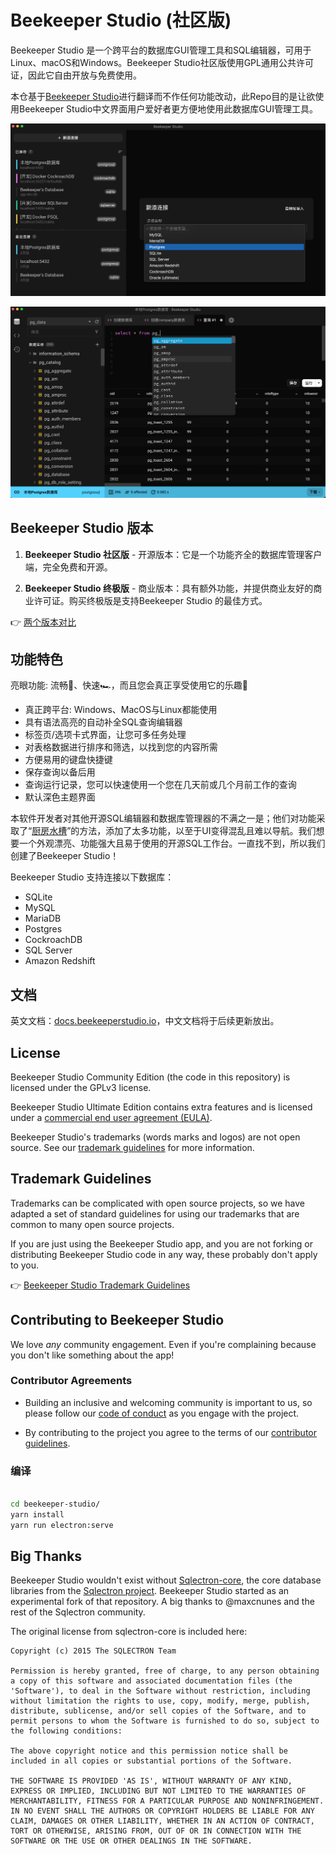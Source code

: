 # Beekeeper Studio (社区版)

Beekeeper Studio 是一个跨平台的数据库GUI管理工具和SQL编辑器，可用于Linux、macOS和Windows。Beekeeper Studio社区版使用GPL通用公共许可证，因此它自由开放与免费使用。

本仓基于[Beekeeper Studio](https://github.com/beekeeper-studio/beekeeper-studio)进行翻译而不作任何功能改动，此Repo目的是让欲使用Beekeeper Studio中文界面用户爱好者更方便地使用此数据库GUI管理工具。

![Beekeeper Studio中文界面截图](./screenshot1.png)

![Beekeeper Studio中文界面截图](./screenshot2.png)

## Beekeeper Studio 版本

1. **Beekeeper Studio 社区版** - 开源版本：它是一个功能齐全的数据库管理客户端，完全免费和开源。

2. **Beekeeper Studio 终极版** - 商业版本：具有额外功能，并提供商业友好的商业许可证。购买终极版是支持Beekeeper Studio 的最佳方式。

👉 [两个版本对比](https://beekeeperstudio.io/get)


## 功能特色

亮眼功能: 流畅🍫、快速🏎，而且您会真正享受使用它的乐趣🥰

- 真正跨平台: Windows、MacOS与Linux都能使用
- 具有语法高亮的自动补全SQL查询编辑器
- 标签页/选项卡式界面，让您可多任务处理
- 对表格数据进行排序和筛选，以找到您的内容所需
- 方便易用的键盘快捷键
- 保存查询以备后用
- 查询运行记录，您可以快速使用一个您在几天前或几个月前工作的查询
- 默认深色主题界面

本软件开发者对其他开源SQL编辑器和数据库管理器的不满之一是；他们对功能采取了“[厨房水槽](https://blog.csdn.net/lovelyelfpop/article/details/76099211)”的方法，添加了太多功能，以至于UI变得混乱且难以导航。我们想要一个外观漂亮、功能强大且易于使用的开源SQL工作台。一直找不到，所以我们创建了Beekeeper Studio！

Beekeeper Studio 支持连接以下数据库：

- SQLite
- MySQL
- MariaDB
- Postgres
- CockroachDB
- SQL Server
- Amazon Redshift

## 文档

英文文档：[docs.beekeeperstudio.io](https://docs.beekeeperstudio.io)，中文文档将于后续更新放出。

## License

Beekeeper Studio Community Edition (the code in this repository) is licensed under the GPLv3 license.

Beekeeper Studio Ultimate Edition contains extra features and is licensed under a [commercial end user agreement (EULA)](https://beekeeperstudio.io/legal/commercial-eula/).

Beekeeper Studio's trademarks (words marks and logos) are not open source. See our [trademark guidelines](https://beekeeperstudio.io/legal/trademark/) for more information.

## Trademark Guidelines

Trademarks can be complicated with open source projects, so we have adapted a set of standard guidelines for using our trademarks that are common to many open source projects.

If you are just using the Beekeeper Studio app, and you are not forking or distributing Beekeeper Studio code in any way, these probably don't apply to you.

👉 [Beekeeper Studio Trademark Guidelines](https://beekeeperstudio.io/legal/trademark/)

## Contributing to Beekeeper Studio

We love *any* community engagement. Even if you're complaining because you don't like something about the app!


### Contributor Agreements

- Building an inclusive and welcoming community is important to us, so please follow our [code of conduct](code_of_conduct.md) as you engage with the project.

- By contributing to the project you agree to the terms of our [contributor guidelines](CONTRIBUTING.md).


### 编译

```bash

cd beekeeper-studio/
yarn install
yarn run electron:serve

```

## Big Thanks

Beekeeper Studio wouldn't exist without [Sqlectron-core](https://github.com/sqlectron/sqlectron-core), the core database libraries from the [Sqlectron project](https://github.com/sqlectron/sqlectron-gui). Beekeeper Studio started as an experimental fork of that repository. A big thanks to @maxcnunes and the rest of the Sqlectron community.

The original license from sqlectron-core is included here:

```
Copyright (c) 2015 The SQLECTRON Team

Permission is hereby granted, free of charge, to any person obtaining
a copy of this software and associated documentation files (the
'Software'), to deal in the Software without restriction, including
without limitation the rights to use, copy, modify, merge, publish,
distribute, sublicense, and/or sell copies of the Software, and to
permit persons to whom the Software is furnished to do so, subject to
the following conditions:

The above copyright notice and this permission notice shall be
included in all copies or substantial portions of the Software.

THE SOFTWARE IS PROVIDED 'AS IS', WITHOUT WARRANTY OF ANY KIND,
EXPRESS OR IMPLIED, INCLUDING BUT NOT LIMITED TO THE WARRANTIES OF
MERCHANTABILITY, FITNESS FOR A PARTICULAR PURPOSE AND NONINFRINGEMENT.
IN NO EVENT SHALL THE AUTHORS OR COPYRIGHT HOLDERS BE LIABLE FOR ANY
CLAIM, DAMAGES OR OTHER LIABILITY, WHETHER IN AN ACTION OF CONTRACT,
TORT OR OTHERWISE, ARISING FROM, OUT OF OR IN CONNECTION WITH THE
SOFTWARE OR THE USE OR OTHER DEALINGS IN THE SOFTWARE.
```
